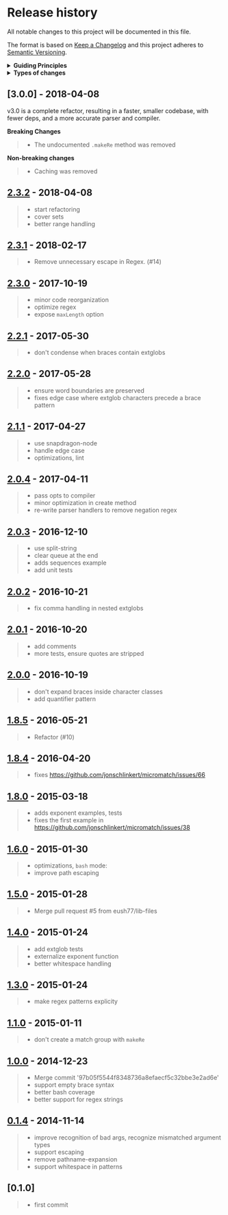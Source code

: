 # Release history

All notable changes to this project will be documented in this file.

The format is based on [Keep a Changelog](http://keepachangelog.com/en/1.0.0/)
and this project adheres to [Semantic Versioning](http://semver.org/spec/v2.0.0.html).

<details>
  <summary><strong>Guiding Principles</strong></summary>

> - Changelogs are for humans, not machines.
> - There should be an entry for every single version.
> - The same types of changes should be grouped.
> - Versions and sections should be linkable.
> - The latest version comes first.
> - The release date of each versions is displayed.
> - Mention whether you follow Semantic Versioning.

</details>

<details>
  <summary><strong>Types of changes</strong></summary>

Changelog entries are classified using the following labels _(from [keep-a-changelog](http://keepachangelog.com/)_):

> - `Added` for new features.
> - `Changed` for changes in existing functionality.
> - `Deprecated` for soon-to-be removed features.
> - `Removed` for now removed features.
> - `Fixed` for any bug fixes.
> - `Security` in case of vulnerabilities.

</details>

## [3.0.0] - 2018-04-08

v3.0 is a complete refactor, resulting in a faster, smaller codebase, with fewer deps, and a more accurate parser and compiler. 

**Breaking Changes**

> - The undocumented `.makeRe` method was removed

**Non-breaking changes**

> - Caching was removed

## [2.3.2] - 2018-04-08

> - start refactoring
> - cover sets
> - better range handling

## [2.3.1] - 2018-02-17

> - Remove unnecessary escape in Regex. (#14)

## [2.3.0] - 2017-10-19

> - minor code reorganization
> - optimize regex
> - expose `maxLength` option

## [2.2.1] - 2017-05-30

> - don't condense when braces contain extglobs

## [2.2.0] - 2017-05-28

> - ensure word boundaries are preserved
> - fixes edge case where extglob characters precede a brace pattern

## [2.1.1] - 2017-04-27

> - use snapdragon-node
> - handle edge case
> - optimizations, lint

## [2.0.4] - 2017-04-11

> - pass opts to compiler
> - minor optimization in create method
> - re-write parser handlers to remove negation regex

## [2.0.3] - 2016-12-10

> - use split-string
> - clear queue at the end
> - adds sequences example
> - add unit tests

## [2.0.2] - 2016-10-21

> - fix comma handling in nested extglobs

## [2.0.1] - 2016-10-20

> - add comments
> - more tests, ensure quotes are stripped

## [2.0.0] - 2016-10-19

> - don't expand braces inside character classes
> - add quantifier pattern

## [1.8.5] - 2016-05-21

> - Refactor (#10)

## [1.8.4] - 2016-04-20

> - fixes https://github.com/jonschlinkert/micromatch/issues/66

## [1.8.0] - 2015-03-18

> - adds exponent examples, tests
> - fixes the first example in https://github.com/jonschlinkert/micromatch/issues/38

## [1.6.0] - 2015-01-30

> - optimizations, `bash` mode:
> - improve path escaping

## [1.5.0] - 2015-01-28

> - Merge pull request #5 from eush77/lib-files

## [1.4.0] - 2015-01-24

> - add extglob tests
> - externalize exponent function
> - better whitespace handling

## [1.3.0] - 2015-01-24

> - make regex patterns explicity

## [1.1.0] - 2015-01-11

> - don't create a match group with `makeRe`

## [1.0.0] - 2014-12-23

> - Merge commit '97b05f5544f8348736a8efaecf5c32bbe3e2ad6e'
> - support empty brace syntax
> - better bash coverage
> - better support for regex strings

## [0.1.4] - 2014-11-14

> - improve recognition of bad args, recognize mismatched argument types
> - support escaping
> - remove pathname-expansion
> - support whitespace in patterns

## [0.1.0]

> - first commit

[2.3.2]: https://github.com/micromatch/braces/compare/2.3.1...2.3.2
[2.3.1]: https://github.com/micromatch/braces/compare/2.3.0...2.3.1
[2.3.0]: https://github.com/micromatch/braces/compare/2.2.1...2.3.0
[2.2.1]: https://github.com/micromatch/braces/compare/2.2.0...2.2.1
[2.2.0]: https://github.com/micromatch/braces/compare/2.1.1...2.2.0
[2.1.1]: https://github.com/micromatch/braces/compare/2.1.0...2.1.1
[2.1.0]: https://github.com/micromatch/braces/compare/2.0.4...2.1.0
[2.0.4]: https://github.com/micromatch/braces/compare/2.0.3...2.0.4
[2.0.3]: https://github.com/micromatch/braces/compare/2.0.2...2.0.3
[2.0.2]: https://github.com/micromatch/braces/compare/2.0.1...2.0.2
[2.0.1]: https://github.com/micromatch/braces/compare/2.0.0...2.0.1
[2.0.0]: https://github.com/micromatch/braces/compare/1.8.5...2.0.0
[1.8.5]: https://github.com/micromatch/braces/compare/1.8.4...1.8.5
[1.8.4]: https://github.com/micromatch/braces/compare/1.8.0...1.8.4
[1.8.0]: https://github.com/micromatch/braces/compare/1.6.0...1.8.0
[1.6.0]: https://github.com/micromatch/braces/compare/1.5.0...1.6.0
[1.5.0]: https://github.com/micromatch/braces/compare/1.4.0...1.5.0
[1.4.0]: https://github.com/micromatch/braces/compare/1.3.0...1.4.0
[1.3.0]: https://github.com/micromatch/braces/compare/1.2.0...1.3.0
[1.2.0]: https://github.com/micromatch/braces/compare/1.1.0...1.2.0
[1.1.0]: https://github.com/micromatch/braces/compare/1.0.0...1.1.0
[1.0.0]: https://github.com/micromatch/braces/compare/0.1.4...1.0.0
[0.1.4]: https://github.com/micromatch/braces/compare/0.1.0...0.1.4

[Unreleased]: https://github.com/micromatch/braces/compare/0.1.0...HEAD
[keep-a-changelog]: https://github.com/olivierlacan/keep-a-changelog